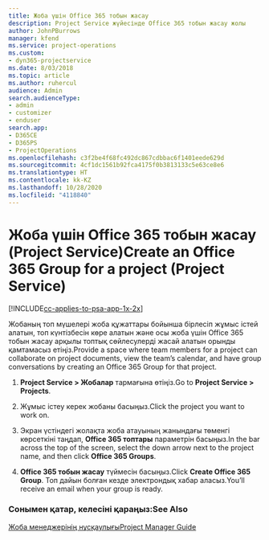 ```yaml
---
title: Жоба үшін Office 365 тобын жасау
description: Project Service жүйесінде Office 365 тобын жасау жолы
author: JohnPBurrows
manager: kfend
ms.service: project-operations
ms.custom:
- dyn365-projectservice
ms.date: 8/03/2018
ms.topic: article
ms.author: ruhercul
audience: Admin
search.audienceType:
- admin
- customizer
- enduser
search.app:
- D365CE
- D365PS
- ProjectOperations
ms.openlocfilehash: c3f2be4f68fc492dc867cdbbac6f1401eede629d
ms.sourcegitcommit: 4cf1dc1561b92fca4175f0b3813133c5e63ce8e6
ms.translationtype: HT
ms.contentlocale: kk-KZ
ms.lasthandoff: 10/28/2020
ms.locfileid: "4118840"
---
```

# <a name="create-an-office-365-group-for-a-project-project-service"></a><span data-ttu-id="7d039-103">Жоба үшін Office 365 тобын жасау (Project Service)</span><span class="sxs-lookup"><span data-stu-id="7d039-103">Create an Office 365 Group for a project (Project Service)</span></span>

[!INCLUDE[cc-applies-to-psa-app-1x-2x](../includes/cc-applies-to-psa-app-1x-2x.md)]

<span data-ttu-id="7d039-104">Жобаның топ мүшелері жоба құжаттары бойынша бірлесіп жұмыс істей алатын, топ күнтізбесін көре алатын және осы жоба үшін Office 365 тобын жасау арқылы топтық сөйлесулерді жасай алатын орынды қамтамасыз етіңіз.</span><span class="sxs-lookup"><span data-stu-id="7d039-104">Provide a space where team members for a project can collaborate on project documents, view the team’s calendar, and have group conversations by creating an Office 365 Group for that project.</span></span>  
  
1.  <span data-ttu-id="7d039-105">**Project Service > Жобалар** тармағына өтіңіз.</span><span class="sxs-lookup"><span data-stu-id="7d039-105">Go to **Project Service > Projects**.</span></span>  
  
2.  <span data-ttu-id="7d039-106">Жұмыс істеу керек жобаны басыңыз.</span><span class="sxs-lookup"><span data-stu-id="7d039-106">Click the project you want to work on.</span></span>  
  
3.  <span data-ttu-id="7d039-107">Экран үстіндегі жолақта жоба атауының жанындағы төменгі көрсеткіні таңдап, **Office 365 топтары** параметрін басыңыз.</span><span class="sxs-lookup"><span data-stu-id="7d039-107">In the bar across the top of the screen, select the down arrow next to the project name, and then click **Office 365 Groups**.</span></span>  
  
4.  <span data-ttu-id="7d039-108">**Office 365 тобын жасау** түймесін басыңыз.</span><span class="sxs-lookup"><span data-stu-id="7d039-108">Click **Create Office 365 Group**.</span></span> <span data-ttu-id="7d039-109">Топ дайын болған кезде электрондық хабар аласыз.</span><span class="sxs-lookup"><span data-stu-id="7d039-109">You’ll receive an email when your group is ready.</span></span>  
  
### <a name="see-also"></a><span data-ttu-id="7d039-110">Сонымен қатар, келесіні қараңыз:</span><span class="sxs-lookup"><span data-stu-id="7d039-110">See Also</span></span>  
 [<span data-ttu-id="7d039-111">Жоба менеджерінің нұсқаулығы</span><span class="sxs-lookup"><span data-stu-id="7d039-111">Project Manager Guide</span></span>](../psa/project-manager-guide.md)
